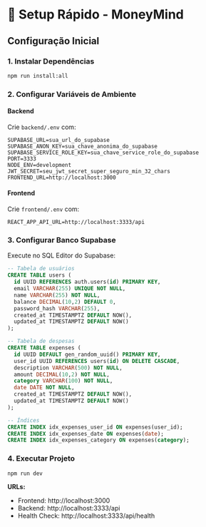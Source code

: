# 🚀 Setup Rápido - MoneyMind

## Configuração Inicial

### 1. Instalar Dependências
```bash
npm run install:all
```

### 2. Configurar Variáveis de Ambiente

#### Backend
Crie `backend/.env` com:
```env
SUPABASE_URL=sua_url_do_supabase
SUPABASE_ANON_KEY=sua_chave_anonima_do_supabase
SUPABASE_SERVICE_ROLE_KEY=sua_chave_service_role_do_supabase
PORT=3333
NODE_ENV=development
JWT_SECRET=seu_jwt_secret_super_seguro_min_32_chars
FRONTEND_URL=http://localhost:3000
```

#### Frontend
Crie `frontend/.env` com:
```env
REACT_APP_API_URL=http://localhost:3333/api
```

### 3. Configurar Banco Supabase
Execute no SQL Editor do Supabase:

```sql
-- Tabela de usuários
CREATE TABLE users (
  id UUID REFERENCES auth.users(id) PRIMARY KEY,
  email VARCHAR(255) UNIQUE NOT NULL,
  name VARCHAR(255) NOT NULL,
  balance DECIMAL(10,2) DEFAULT 0,
  password_hash VARCHAR(255),
  created_at TIMESTAMPTZ DEFAULT NOW(),
  updated_at TIMESTAMPTZ DEFAULT NOW()
);

-- Tabela de despesas
CREATE TABLE expenses (
  id UUID DEFAULT gen_random_uuid() PRIMARY KEY,
  user_id UUID REFERENCES users(id) ON DELETE CASCADE,
  description VARCHAR(500) NOT NULL,
  amount DECIMAL(10,2) NOT NULL,
  category VARCHAR(100) NOT NULL,
  date DATE NOT NULL,
  created_at TIMESTAMPTZ DEFAULT NOW(),
  updated_at TIMESTAMPTZ DEFAULT NOW()
);

-- Índices
CREATE INDEX idx_expenses_user_id ON expenses(user_id);
CREATE INDEX idx_expenses_date ON expenses(date);
CREATE INDEX idx_expenses_category ON expenses(category);
```

### 4. Executar Projeto
```bash
npm run dev
```

**URLs:**
- Frontend: http://localhost:3000
- Backend: http://localhost:3333/api
- Health Check: http://localhost:3333/api/health
